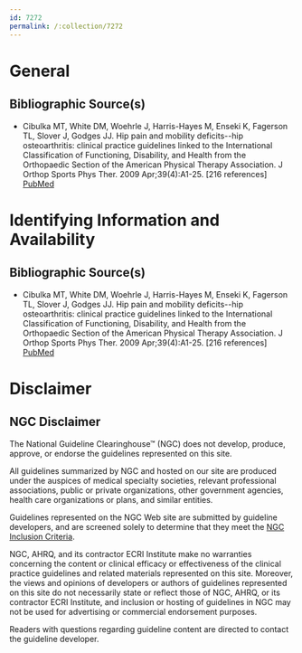 ```yaml
---
id: 7272
permalink: /:collection/7272
---
```


# General

## Bibliographic Source(s)

- Cibulka MT, White DM, Woehrle J, Harris-Hayes M, Enseki K, Fagerson TL, Slover J, Godges JJ. Hip pain and mobility deficits--hip osteoarthritis: clinical practice guidelines linked to the International Classification of Functioning, Disability, and Health from the Orthopaedic Section of the American Physical Therapy Association. J Orthop Sports Phys Ther. 2009 Apr;39(4):A1-25. [216 references] [ PubMed ](http://www.ncbi.nlm.nih.gov/entrez/query.fcgi?cmd=Retrieve&db=pubmed&dopt=Abstract&list_uids=19352008)

# Identifying Information and Availability

## Bibliographic Source(s)

- Cibulka MT, White DM, Woehrle J, Harris-Hayes M, Enseki K, Fagerson TL, Slover J, Godges JJ. Hip pain and mobility deficits--hip osteoarthritis: clinical practice guidelines linked to the International Classification of Functioning, Disability, and Health from the Orthopaedic Section of the American Physical Therapy Association. J Orthop Sports Phys Ther. 2009 Apr;39(4):A1-25. [216 references] [ PubMed ](http://www.ncbi.nlm.nih.gov/entrez/query.fcgi?cmd=Retrieve&db=pubmed&dopt=Abstract&list_uids=19352008)

# Disclaimer

## NGC Disclaimer

The National Guideline Clearinghouse™ (NGC) does not develop, produce, approve, or endorse the guidelines represented on this site.

All guidelines summarized by NGC and hosted on our site are produced under the auspices of medical specialty societies, relevant professional associations, public or private organizations, other government agencies, health care organizations or plans, and similar entities.

Guidelines represented on the NGC Web site are submitted by guideline developers, and are screened solely to determine that they meet the [NGC Inclusion Criteria](/help-and-about/summaries/inclusion-criteria).

NGC, AHRQ, and its contractor ECRI Institute make no warranties concerning the content or clinical efficacy or effectiveness of the clinical practice guidelines and related materials represented on this site. Moreover, the views and opinions of developers or authors of guidelines represented on this site do not necessarily state or reflect those of NGC, AHRQ, or its contractor ECRI Institute, and inclusion or hosting of guidelines in NGC may not be used for advertising or commercial endorsement purposes.

Readers with questions regarding guideline content are directed to contact the guideline developer.

